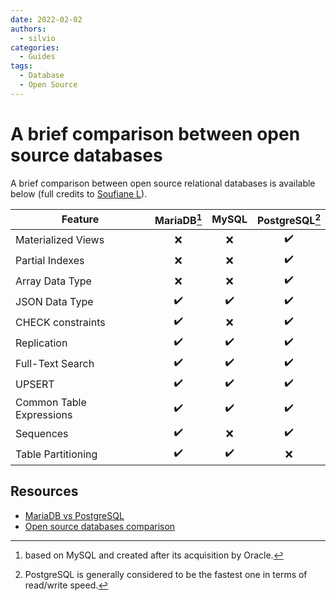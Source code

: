```yaml
---
date: 2022-02-02
authors:
  - silvio
categories:
  - Guides
tags:
  - Database
  - Open Source
---
```


# A brief comparison between open source databases

A brief comparison between open source relational databases is available below (full credits to [Soufiane L](https://stackshare.io/stackups/mariadb-vs-mysql-vs-postgresql)).

<!-- more -->

|          Feature         | MariaDB[^1] | MySQL | PostgreSQL[^2] |
|--------------------------|:-----------:|:-----:|:--------------:|
| Materialized Views       |    ❌      |  ❌   |     ✔️         |
| Partial Indexes          |    ❌      |  ❌   |     ✔️         |
| Array Data Type          |    ❌      |  ❌   |     ✔️         |
| JSON Data Type           |    ✔️      |  ✔️   |     ✔️         |
| CHECK constraints        |    ✔️      |  ❌   |     ✔️         |
| Replication              |    ✔️      |  ✔️   |     ✔️         |
| Full-Text Search         |    ✔️      |  ✔️   |     ✔️         |
| UPSERT                   |    ✔️      |  ✔️   |     ✔️         |
| Common Table Expressions |    ✔️      |  ✔️   |     ✔️         |
| Sequences                |    ✔️      |  ❌   |     ✔️         |
| Table Partitioning       |    ✔️      |  ✔️   |     ❌         |

## Resources

- [MariaDB vs PostgreSQL](https://hevodata.com/learn/mariadb-vs-postgresql/)
- [Open source databases comparison](https://opensource.com/article/19/1/open-source-databases)

[^1]: based on MySQL and created after its acquisition by Oracle.
[^2]: PostgreSQL is generally considered to be the fastest one in terms of read/write speed.
